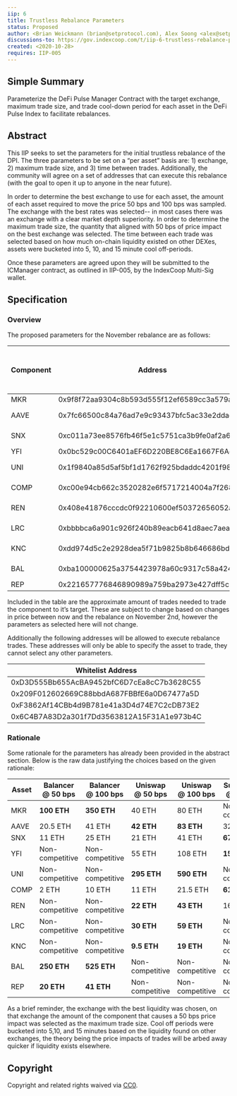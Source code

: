 ```yaml
---
iip: 6
title: Trustless Rebalance Parameters
status: Proposed
author: <Brian Weickmann (brian@setprotocol.com), Alex Soong <alex@setprotocol.com>, and Dylan Tran (dylan@setprotocol.com)
discussions-to: https://gov.indexcoop.com/t/iip-6-trustless-rebalance-parameters/241
created: <2020-10-28>
requires: IIP-005
---
```


## Simple Summary

Parameterize the DeFi Pulse Manager Contract with the target exchange, maximum trade size, and trade cool-down period for each asset in the DeFi Pulse Index to facilitate rebalances.

## Abstract

This IIP seeks to set the parameters for the initial trustless rebalance of the DPI. The three parameters to be set on a “per asset” basis are: 1) exchange, 2) maximum trade size, and 3) time between trades. Additionally, the community will agree on a set of addresses that can execute this rebalance (with the goal to open it up to anyone in the near future).

In order to determine the best exchange to use for each asset, the amount of each asset required to move the price 50 bps and 100 bps was sampled. The exchange with the best rates was selected-- in most cases there was an exchange with a clear market depth superiority. In order to determine the maximum trade size, the quantity that aligned with 50 bps of price impact on the best exchange was selected. The time between each trade was selected based on how much on-chain liquidity existed on other DEXes, assets were bucketed into 5, 10, and 15 minute cool off-periods.

Once these parameters are agreed upon they will be submitted to the ICManager contract, as outlined in IIP-005, by the IndexCoop Multi-Sig wallet.

## Specification

### Overview

The proposed parameters for the November rebalance are as follows:

| Component | Address                                    | Expected Trade Count (November Rebalance) | Exchange | Maximum Trade Size | Cool-Off Period (seconds) |
| --------- | ------------------------------------------ | ----------------------------------------- | -------- | ------------------ | ------------------------- |
| MKR       | 0x9f8f72aa9304c8b593d555f12ef6589cc3a579a2 | Sell 5                                    | Balancer | 70 MKR             | 600                       |
| AAVE      | 0x7fc66500c84a76ad7e9c93437bfc5ac33e2ddae9 | Sell 18                                   | Uniswap  | 500 AAVE           | 600                       |
| SNX       | 0xc011a73ee8576fb46f5e1c5751ca3b9fe0af2a6f | Buy 1                                     | Sushi    | 8,000 SNX          | 600                       |
| YFI       | 0x0bc529c00C6401aEF6D220BE8C6Ea1667F6Ad93e | Sell 3                                    | Sushi    | 4.5 YFI            | 600                       |
| UNI       | 0x1f9840a85d5af5bf1d1762f925bdaddc4201f984 | Buy 6                                     | Uniswap  | 43,000 UNI         | 900                       |
| COMP      | 0xc00e94cb662c3520282e6f5717214004a7f26888 | Sell 2                                    | Sushi    | 275 COMP           | 600                       |
| REN       | 0x408e41876cccdc0f92210600ef50372656052a38 | Buy 1                                     | Uniswap  | 30,000 REN         | 900                       |
| LRC       | 0xbbbbca6a901c926f240b89eacb641d8aec7aeafd | Sell 1                                    | Uniswap  | 80,000 LRC         | 900                       |
| KNC       | 0xdd974d5c2e2928dea5f71b9825b8b646686bd200 | Sell 2                                    | Uniswap  | 4,600 KNC          | 600                       |
| BAL       | 0xba100000625a3754423978a60c9317c58a424e3d | Sell 1                                    | Balancer | 8,400 BAL          | 900                       |
| REP       | 0x221657776846890989a759ba2973e427dff5c9bb | Sell 1                                    |

Included in the table are the approximate amount of trades needed to trade the component to it’s target. These are subject to change based on changes in price between now and the rebalance on November 2nd, however the parameters as selected here will not change.

Additionally the following addresses will be allowed to execute rebalance trades. These addresses will only be able to specify the asset to trade, they cannot select any other parameters.

| Whitelist Address                          |
| ------------------------------------------ |
| 0xD3D555Bb655AcBA9452bfC6D7cEa8cC7b3628C55 |
| 0x209F012602669C88bbdA687FBBfE6a0D67477a5D |
| 0xF3862Af14CBb4d9B781e41a3D4d74E7C2cDB73E2 |
| 0x6C4B7A83D2a301f7Dd3563812A15F31A1e973b4C |

### Rationale

Some rationale for the parameters has already been provided in the abstract section. Below is the raw data justifying the choices based on the given rationale:

| Asset | Balancer @ 50 bps | Balancer @ 100 bps | Uniswap @ 50 bps | Uniswap @ 100 bps | Sushiswap @ 50 bps | Sushiswap @ 100 bps |
| ----- | ----------------- | ------------------ | ---------------- | ----------------- | ------------------ | ------------------- |
| MKR   | **100 ETH**       | **350 ETH**        | 40 ETH           | 80 ETH            | Non-competitive    | Non-competitive     |
| AAVE  | 20.5 ETH          | 41 ETH             | **42 ETH**       | **83 ETH**        | 32 ETH             | 63 ETH              |
| SNX   | 11 ETH            | 25 ETH             | 21 ETH           | 41 ETH            | **67 ETH**         | **133 ETH**         |
| YFI   | Non-competitive   | Non-competitive    | 55 ETH           | 108 ETH           | **150 ETH**        | **300 ETH**         |
| UNI   | Non-competitive   | Non-competitive    | **295 ETH**      | **590 ETH**       | Non-competitive    | Non-competitive     |
| COMP  | 2 ETH             | 10 ETH             | 11 ETH           | 21.5 ETH          | **61 ETH**         | **123 ETH**         |
| REN   | Non-competitive   | Non-competitive    | **22 ETH**       | **43 ETH**        | 16 ETH             | 33 ETH              |
| LRC   | Non-competitive   | Non-competitive    | **30 ETH**       | **59 ETH**        | Non-competitive    | Non-competitive     |
| KNC   | Non-competitive   | Non-competitive    | **9.5 ETH**      | **19 ETH**        | Non-competitive    | Non-competitive     |
| BAL   | **250 ETH**       | **525 ETH**        | Non-competitive  | Non-competitive   | Non-competitive    | Non-competitive     |
| REP   | **20 ETH**        | **41 ETH**         | Non-competitive  | Non-competitive   | Non-competitive    | Non-competitive     |

As a brief reminder, the exchange with the best liquidity was chosen, on that exchange the amount of the component that causes a 50 bps price impact was selected as the maximum trade size. Cool off periods were bucketed into 5,10, and 15 minutes based on the liquidity found on other exchanges, the theory being the price impacts of trades will be arbed away quicker if liquidity exists elsewhere.

## Copyright

Copyright and related rights waived via [CC0](https://creativecommons.org/publicdomain/zero/1.0/).
